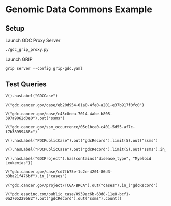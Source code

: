 
# Genomic Data Commons Example


## Setup

Launch GDC Proxy Server
```
./gdc_grip_proxy.py
```

Launch GRIP
```
grip server --config grip-gdc.yaml
```


## Test Queries

```
V().hasLabel("GDCCase")
```

```
V("gdc.cancer.gov/case/eb20d954-01a0-4fe0-a201-e37b917f0fc0")
```

```
V("gdc.cancer.gov/case/c43c8eea-7014-4abe-b805-397a9062d3e0").out("ssms")
```

```
V("gdc.cancer.gov/ssm_occurrence/05c1bca0-c401-5d55-af7c-f7b38959488c")
```

```
V().hasLabel("PDCPublicCase").out("gdcRecord").limit(5).out("ssms")
```

```
V().hasLabel("PDCPublicCase").out("gdcRecord").limit(5).out("ssms").in_("occurances")'
```

```
V().hasLabel("GDCProject").has(contains("disease_type", "Myeloid Leukemias"))
```

```
V("gdc.cancer.gov/case/cd7fb75e-1c2e-4201-86d3-b3ba21f476bf").in_("cases")
```

```
V("gdc.cancer.gov/project/TCGA-BRCA").out("cases").in_("gdcRecord")
```

```
V("pdc.esacinc.com/public_case/0939ac6b-63d8-11e8-bcf1-0a2705229b82").out("gdcRecord").out("ssms").count()
```
